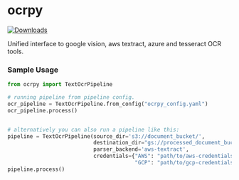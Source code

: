 # ocrpy
[![Downloads](https://static.pepy.tech/personalized-badge/ocrpy?period=total&units=abbreviation&left_color=black&right_color=blue&left_text=Downloads)](https://pepy.tech/project/ocrpy)

Unified interface to google vision, aws textract, azure and tesseract OCR tools.


### Sample Usage

```python
from ocrpy import TextOcrPipeline

# running pipeline from pipeline config.
ocr_pipeline = TextOcrPipeline.from_config("ocrpy_config.yaml")
ocr_pipeline.process()


# alternatively you can also run a pipeline like this:
pipeline = TextOcrPipeline(source_dir='s3://document_bucket/', 
                           destination_dir="gs://processed_document_bucket/outputs/", 
                           parser_backend='aws-textract', 
                           credentials={"AWS": "path/to/aws-credentials.env/file", 
                                        "GCP": "path/to/gcp-credentials.json/file"})
pipeline.process()
```

